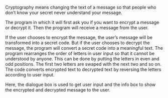 Cryptography means changing the text of a message so that people who don’t know your secret never understand your message.

The program in which it will first ask you if you want to encrypt a message or decrypt it. Then the program will receive a message from the user.

If the user chooses to encrypt the message, the user’s message will be transformed into a secret code. But if the user chooses to decrypt the message, the program will convert a secret code into a meaningful text. The program rearranges the order of letters in user input so that it cannot be understood by anyone. This can be done by putting the letters in even and odd positions.
The first two letters are swaped with the next two and so on. The code converts encrypted text to decrypted text by reversing the letters according to user input.

Here, the dialogue box is used to get user input and the info box to show the encrypted and decrypted message to the user.
